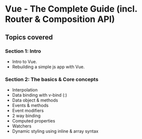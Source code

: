 # Vue - The Complete Guide (incl. Router & Composition API)

## Topics covered

### Section 1: Intro

- Intro to Vue.
- Rebuilding a simple js app with Vue.

### Section 2: The basics & Core concepts

- Interpolation
- Data binding with v-bind (:)
- Data object & methods
- Events & methods
- Event modifiers
- 2 way binding
- Computed properties
- Watchers
- Dynamic styling using inline & array syntax